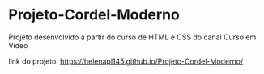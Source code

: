 # Projeto-Cordel-Moderno
Projeto desenvolvido a partir do curso de HTML e CSS do canal Curso em Video


link do projeto: https://helenapl145.github.io/Projeto-Cordel-Moderno/
